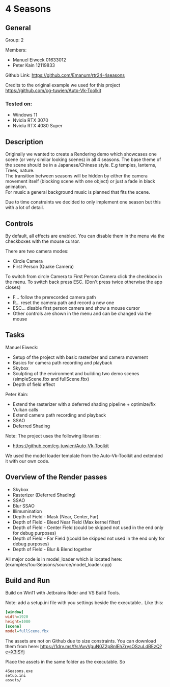 # 4 Seasons 

## General

Group: 2

Members:
*  Manuel Eiweck 01633012
*  Peter Kain 12119833

Github Link: https://github.com/Emanum/rtr24-4seasons 

Credits to the original example we used for this project https://github.com/cg-tuwien/Auto-Vk-Toolkit

### Tested on:

* Windows 11
* Nvidia RTX 3070
* Nvidia RTX 4080 Super

## Description

Originally we wanted to create a Rendering demo which showcases one scene (or very similar looking
scenes) in all 4 seasons. The base theme of the scene should be in a Japanese/Chinese style.
E.g temples, lanterns, Trees, nature.  
The transition between seasons will be hidden by either the camera movement itself (blocking
scene with one object) or just a fade in black animation.  
For music a general background music is planned that fits the scene. 

Due to time constraints we decided to only implement one season but this with a lot of detail.

## Controls

By default, all effects are enabled. You can disable them in the menu via the checkboxes with the mouse cursor.

There are two camera modes:
 * Circle Camera
 * First Person (Quake Camera)

To switch from circle Camera to First Person Camera click the checkbox in the menu.
To switch back press ESC. (Don't press twice otherwise the app closes)

* F... follow the prerecorded camera path
* R... reset the camera path and record a new one
* ESC... disable first person camera and show a mouse cursor
* Other controls are shown in the menu and can be changed via the mouse

## Tasks

Manuel Eiweck:

* Setup of the project with basic rasterizer and camera movement
* Basics for camera path recording and playback
* Skybox
* Sculpting of the environment and building two demo scenes (simpleScene.fbx and fullScene.fbx)
* Depth of field effect

Peter Kain:
* Extend the rasterizer with a deferred shading pipeline + optimize/fix Vulkan calls
* Extend camera path recording and playback
* SSAO
* Deferred Shading

Note: The project uses the following libraries:
* https://github.com/cg-tuwien/Auto-Vk-Toolkit

We used the model loader template from the Auto-Vk-Toolkit and extended it with our own code.

## Overview of the Render passes

* Skybox
* Rasterizer (Deferred Shading)
* SSAO
* Blur SSAO
* Illimumination
* Depth of Field - Mask (Near, Center, Far)
* Depth of Field - Bleed Near Field (Max kernel filter)
* Depth of Field - Center Field (could be skipped not used in the end only for debug purposes)
* Depth of Field - Far Field ((could be skipped not used in the end only for debug purposes)
* Depth of Field - Blur & Blend together

All major code is in model_loader which is located here: (examples/fourSeasons/source/model_loader.cpp)

## Build and Run

Build on Win11 with Jetbrains Rider and VS Build Tools. 

Note: add a setup.ini file with you settings beside the executable..
Like this:
```ini
[window]
width=1920
height=1080
[scene]
model=fullScene.fbx
```

The assets are not on Github due to size constraints. You can download them from here:
https://1drv.ms/f/s!AvyVguN0Z2p8nIEhZrysOSzuLdBEzQ?e=X3ISYj

Place the assets in the same folder as the executable. So
```
4Seasons.exe
setup.ini
assets/
```